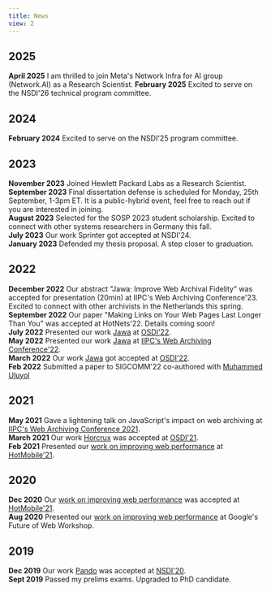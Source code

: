 ```yaml
---
title: News
view: 2
---
```


## 2025

**April 2025** I am thrilled to join Meta's Network Infra for AI group (Network.AI) as a Research Scientist.
**February 2025** Excited to serve on the NSDI'26 technical program committee. 

## 2024

**February 2024** Excited to serve on the NSDI'25 program committee.

## 2023

**November 2023** Joined Hewlett Packard Labs as a Research Scientist.\
**September 2023** Final dissertation defense is scheduled for Monday, 25th September, 1-3pm ET. 
It is a public-hybrid event, feel free to reach out if you are interested in joining.\
**August 2023** Selected for the SOSP 2023 student scholarship. Excited to connect with
other systems researchers in Germany this fall.\
**July 2023** Our work Sprinter got accepted at NSDI'24.\
**January 2023** Defended my thesis proposal. A step closer to graduation. 

## 2022

**December 2022** Our abstract "Jawa: Improve Web Archival Fidelity" was accepted for presentation (20min) at IIPC's Web Archiving Conference'23. Excited to connect with other archivists in the Netherlands this spring.\
**September 2022** Our paper "Making Links on Your Web Pages Last Longer Than You" was accepted at HotNets'22. Details coming soon! \
**July 2022** Presented our work [Jawa](https://goelayu.github.io/publication/jawa-2022) at [OSDI'22](https://www.usenix.org/conference/osdi22/presentation/goel). \
**May 2022** Presented our work [Jawa](https://goelayu.github.io/publication/jawa-2022) at [IIPC's Web Archiving Conference'22](https://netpreserve.org/ga2022/wac/abstracts/#Session_13_Poster_6).\
**March 2022** Our work [Jawa](https://goelayu.github.io/publication/jawa-2022) got accepted at [OSDI'22](https://www.usenix.org/conference/osdi22).\
**Feb 2022** Submitted a paper to SIGCOMM'22 co-authored with [Muhammed Uluyol](https://uluyol.xyz/) 

## 2021

**May 2021** Gave a lightening talk on JavaScript's impact on web archiving at [IIPC's Web Archiving Conference 2021](https://netpreserve.org/ga2021/).\
**March 2021** Our work [Horcrux](https://goelayu.github.io/publication/horcrux-2021) was accepted at [OSDI'21](https://www.usenix.org/conference/osdi21).\
**Feb 2021** Presented our [work on improving web performance](https://goelayu.github.io/publication/hotmobile-caching-2021) at [HotMobile'21](http://www.hotmobile.org/2021/).

## 2020

**Dec 2020** Our [work on improving web performance](https://goelayu.github.io/publication/hotmobile-caching-2021) was accepted at [HotMobile'21](http://www.hotmobile.org/2021/).\
**Aug 2020** Presented our [work on improving web performance](https://goelayu.github.io/publication/hotmobile-caching-2021) at Google's Future of Web Workshop.

## 2019

**Dec 2019** Our work [Pando](https://goelayu.github.io/publication/pando-2020) was accepted at [NSDI'20](https://www.usenix.org/conference/nsdi20).\
**Sept 2019** Passed my prelims exams. Upgraded to PhD candidate. 
